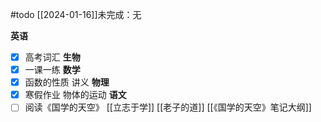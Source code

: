 #todo 
[[2024-01-16]]未完成：无

**英语**
- [x] 高考词汇
**生物**
- [x] 一课一练
**数学**
- [x] 函数的性质 讲义
**物理**
- [x] 寒假作业 物体的运动
**语文**
- [ ] 阅读《国学的天空》 [[立志于学]]  [[老子的道]] [[《国学的天空》笔记大纲]]
